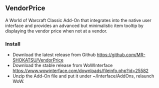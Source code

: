 ## VendorPrice
 A World of Warcraft Classic Add-On that integrates into the native user interface and provides an advanced but minimalistic item tooltip by displaying the vendor price when not at a vendor. 
 
### Install
- Download the latest release from Github https://github.com/MR-SHOKATSU/VendorPrice
- Download the stable release from WoWInterface https://www.wowinterface.com/downloads/fileinfo.php?id=25582
- Unzip the Add-On file and put it under ~/Interface/AddOns, relaunch WoW.
